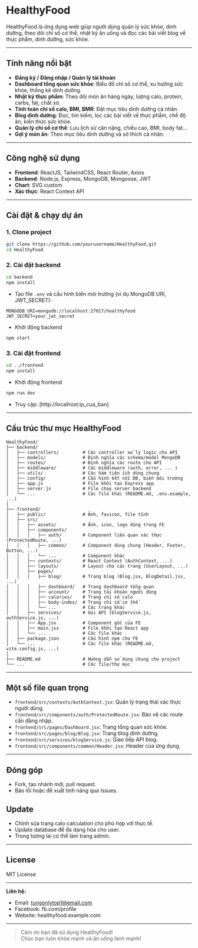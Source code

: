 # HealthyFood

HealthyFood là ứng dụng web giúp người dùng quản lý sức khỏe, dinh dưỡng, theo dõi chỉ số cơ thể, nhật ký ăn uống và đọc các bài viết blog về thực phẩm, dinh dưỡng, sức khỏe.

---

## Tính năng nổi bật

- **Đăng ký / Đăng nhập / Quản lý tài khoản**
- **Dashboard tổng quan sức khỏe**: Biểu đồ chỉ số cơ thể, xu hướng sức khỏe, thống kê dinh dưỡng.
- **Nhật ký thực phẩm**: Theo dõi món ăn hàng ngày, lượng calo, protein, carbs, fat, chất xơ.
- **Tính toán chỉ số calo, BMI, BMR**: Đặt mục tiêu dinh dưỡng cá nhân.
- **Blog dinh dưỡng**: Đọc, tìm kiếm, lọc các bài viết về thực phẩm, chế độ ăn, kiến thức sức khỏe.
- **Quản lý chỉ số cơ thể**: Lưu lịch sử cân nặng, chiều cao, BMI, body fat...
- **Gợi ý món ăn**: Theo mục tiêu dinh dưỡng và sở thích cá nhân.

---

## Công nghệ sử dụng

- **Frontend**: ReactJS, TailwindCSS, React Router, Axios
- **Backend**: Node.js, Express, MongoDB, Mongoose, JWT
- **Chart**: SVG custom
- **Xác thực**: React Context API

---

## Cài đặt & chạy dự án

### 1. Clone project

```bash
git clone https://github.com/yourusername/HealthyFood.git
cd HealthyFood
```

### 2. Cài đặt backend

```bash
cd backend
npm install
```

- Tạo file `.env` và cấu hình biến môi trường (ví dụ MongoDB URI, JWT_SECRET):

```env
MONGODB_URI=mongodb://localhost:27017/healthyfood
JWT_SECRET=your_jwt_secret
```

- Khởi động backend

```bash
npm start
```

### 3. Cài đặt frontend

```bash
cd ../frontend
npm install
```

- Khởi động frontend

```bash
npm run dev
```

- Truy cập: [http://localhost:ip_cua_ban]

---

## Cấu trúc thư mục HealthyFood

```
HealthyFood/
├── backend/
│   ├── controllers/         # Các controller xử lý logic cho API
│   ├── models/              # Định nghĩa các schema/model MongoDB
│   ├── routes/              # Định nghĩa các route cho API
│   ├── middleware/          # Các middleware (auth, error, ... )
│   ├── utils/               # Các hàm tiện ích dùng chung
│   ├── config/              # Cấu hình kết nối DB, biến môi trường
│   ├── app.js               # File khởi tạo Express app
│   ├── server.js            # File chạy server backend
│   └── ...                  # Các file khác (README.md, .env.example, ...)
│
├── frontend/
│   ├── public/              # Ảnh, favicon, file tĩnh
│   ├── src/
│   │   ├── assets/          # Ảnh, icon, logo dùng trong FE
│   │   ├── components/
│   │   │   ├── auth/        # Component liên quan xác thực (ProtectedRoute, ...)
│   │   │   ├── common/      # Component dùng chung (Header, Footer, Button, ...)
│   │   │   └── ...          # Component khác
│   │   ├── contexts/        # React Context (AuthContext, ...)
│   │   ├── layouts/         # Layout cho các trang (UserLayout, ...)
│   │   ├── pages/
│   │   │   ├── blog/        # Trang blog (Blog.jsx, BlogDetail.jsx, ...)
│   │   │   ├── dashboard/   # Trang dashboard tổng quan
│   │   │   ├── account/     # Trang tài khoản người dùng
│   │   │   ├── calories/    # Trang chỉ số calo
│   │   │   ├── body-index/  # Trang chỉ số cơ thể
│   │   │   └── ...          # Các trang khác
│   │   ├── services/        # Gọi API (blogService.js, authService.js, ...)
│   │   ├── App.jsx          # Component gốc của FE
│   │   ├── main.jsx         # File khởi tạo React app
│   │   └── ...              # Các file khác
│   ├── package.json         # Cấu hình npm cho FE
│   └── ...                  # Các file khác (README.md, vite.config.js, ...)
│
├── README.md                # Hướng dẫn sử dụng chung cho project
└── ...                      # Các file/thư mục
```
---

## Một số file quan trọng

- `frontend/src/contexts/AuthContext.jsx`: Quản lý trạng thái xác thực người dùng.
- `frontend/src/components/auth/ProtectedRoute.jsx`: Bảo vệ các route cần đăng nhập.
- `frontend/src/pages/Dashboard.jsx`: Trang tổng quan sức khỏe.
- `frontend/src/pages/blog/Blog.jsx`: Trang blog dinh dưỡng.
- `frontend/src/services/blogService.js`: Giao tiếp API blog.
- `frontend/src/components/common/Header.jsx`: Header của ứng dụng.

---

## Đóng góp

- Fork, tạo nhánh mới, pull request.
- Báo lỗi hoặc đề xuất tính năng qua Issues.

## Update
- Chỉnh sửa trang calo calculation  cho phù hợp với thực tế.
- Update database để đa dạng hóa cho user.
- Trong tương lai có thể làm trang admin.

---

## License

MIT License

---

**Liên hệ:**  
- Email: tungonlytop1@email.com  
- Facebook: fb.com/profile  
- Website: healthyfood.example.com

---

> Cảm ơn bạn đã sử dụng HealthyFood!  
> Chúc bạn luôn khỏe mạnh và ăn uống lành mạnh!
